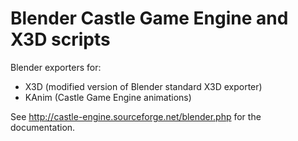 # Blender Castle Game Engine and X3D scripts

Blender exporters for:
* X3D (modified version of Blender standard X3D exporter)
* KAnim (Castle Game Engine animations)

See http://castle-engine.sourceforge.net/blender.php for the documentation.
